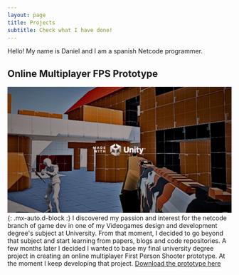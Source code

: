 ```yaml
---
layout: page
title: Projects
subtitle: Check what I have done!
---
```


Hello! My name is Daniel and I am a spanish Netcode programmer. 

## Online Multiplayer FPS Prototype
![Online Multiplayer FPS Prototype cover image](/assets/img/online-multiplayer-FPS-prototype-cover-image.JPG){: .mx-auto.d-block :}
I discovered my passion and interest for the netcode branch of game dev in one of my Videogames design and development degree's subject at University. From that moment, I decided to go beyond that subject and start learning from papers, blogs and code repositories. A few months later I decided I wanted to base my final university degree project in creating an online multiplayer First Person Shooter prototype. At the moment I keep developing that project.
[Download the prototype here](https://danieljimenezmorales.itch.io/online-multiplayer-fps-prototype)